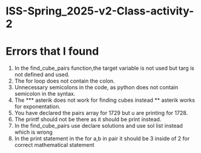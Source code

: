 # ISS-Spring_2025-v2-Class-activity-2

# Errors that I found
1. In the find_cube_pairs function,the target variable is not used but targ is not defined and used.<br>
2. The for loop does not contain the colon.<br>
3. Unnecessary semicolons in the code, as python does not contain semicolon in the syntax.<br>
4. The *** asterik does not work for finding cubes instead ** asterik works for exponentation.<br>
5. You have declared the pairs array for 1729 but u are printing for 1728.<br>
6. The printf should not be there as it should be print instead.<br>
7. In the find_cube_pairs use declare solutions and use sol list instead which is wrong<br>
8. In the print statement in the for a,b in pair it should be 3 inside of 2 for correct mathematical statement <br>
